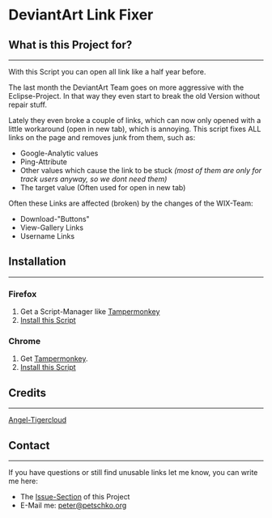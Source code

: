 # DeviantArt Link Fixer

## What is this Project for?
----
With this Script you can open all link like a half year before.

The last month the DeviantArt Team goes on more aggressive with the Eclipse-Project. In that way they even start to break the old Version without repair stuff.

Lately they even broke a couple of links, which can now only opened with a little workaround (open in new tab), which is annoying. This script fixes ALL links on the page and removes junk from them, such as:

- Google-Analytic values
- Ping-Attribute
- Other values which cause the link to be stuck _(most of them are only for track users anyway, so we dont need them)_
- The target value (Often used for open in new tab)


Often these Links are affected (broken) by the changes of the WIX-Team:

- Download-"Buttons"
- View-Gallery Links
- Username Links

## Installation
----

### Firefox
1. Get a Script-Manager like [Tampermonkey](https://addons.mozilla.org/en-US/firefox/addon/tampermonkey/)
2. [Install this Script](https://github.com/Petschko/DA-Link-Fixer/raw/master/da-link-fixer.user.js)

### Chrome
1. Get [Tampermonkey](https://chrome.google.com/webstore/detail/tampermonkey/dhdgffkkebhmkfjojejmpbldmpobfkfo).
2. [Install this Script](https://github.com/Petschko/DA-Link-Fixer/raw/master/da-link-fixer.user.js)

## Credits
----
[Angel-Tigercloud](https://www.deviantart.com/angel-tigercloud)

## Contact
----

If you have questions or still find unusable links let me know, you can write me here:

- The [Issue-Section](https://github.com/Petschko/DA-Link-Fixer/issues) of this Project
- E-Mail me: peter@petschko.org
